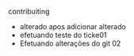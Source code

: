 contribuiting 
* alterado apos adicionar alterado
* efetuando teste do ticke01
* Efetuando alterações do git 02
